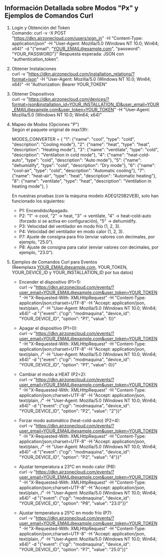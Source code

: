 Información Detallada sobre Modos "Px" y Ejemplos de Comandos Curl
-------------------------------------------------------

1. Login y Obtención del Token  
   Comando:
   curl -v -X POST "https://dkn.airzonecloud.com/users/sign_in" -H "Content-Type: application/json" -H "User-Agent: Mozilla/5.0 (Windows NT 10.0; Win64; x64)" -d "{\"email\": \"YOUR_EMAIL@example.com\", \"password\": \"YOUR_PASSWORD\"}"
   Respuesta esperada: JSON con "authentication_token".

2. Obtener Instalaciones  
   curl -v "https://dkn.airzonecloud.com/installation_relations/?format=json" -H "User-Agent: Mozilla/5.0 (Windows NT 10.0; Win64; x64)" -H "Authorization: Bearer YOUR_TOKEN"

3. Obtener Dispositivos  
   curl -v "https://dkn.airzonecloud.com/devices/?format=json&installation_id=YOUR_INSTALLATION_ID&user_email=YOUR_EMAIL@example.com&user_token=YOUR_TOKEN" -H "User-Agent: Mozilla/5.0 (Windows NT 10.0; Win64; x64)"

4. Mapeo de Modos (Opciones "P")  
   Según el paquete original de max13fr:
   
   MODES_CONVERTER = {
       "1": {"name": "cool", "type": "cold", "description": "Cooling mode"},
       "2": {"name": "heat", "type": "heat", "description": "Heating mode"},
       "3": {"name": "ventilate", "type": "cold", "description": "Ventilation in cold mode"},
       "4": {"name": "heat-cold-auto", "type": "cold", "description": "Auto mode"},
       "5": {"name": "dehumidify", "type": "cold", "description": "Dry mode"},
       "6": {"name": "cool-air", "type": "cold", "description": "Automatic cooling"},
       "7": {"name": "heat-air", "type": "heat", "description": "Automatic heating"},
       "8": {"name": "ventilate", "type": "heat", "description": "Ventilation in heating mode"},
   }
   
   En nuestras pruebas (con la máquina modelo ADEQ125B2VEB), solo han funcionado los siguientes:
   - P1: Encendido/Apagado.
   - P2: "1" → cool, "2" → heat, "3" → ventilate, "4" → heat-cold-auto (forzado si se activa en configuración), "5" → dehumidify.
   - P3: Velocidad del ventilador en modo frío (1, 2, 3).
   - P4: Velocidad del ventilador en modo calor (1, 2, 3).
   - P7: Ajuste de consigna para frío (enviar valores con decimales, por ejemplo, "25.0").
   - P8: Ajuste de consigna para calor (enviar valores con decimales, por ejemplo, "23.0").

5. Ejemplos de Comandos Curl para Eventos  
   (Reemplaza YOUR_EMAIL@example.com, YOUR_TOKEN, YOUR_DEVICE_ID y YOUR_INSTALLATION_ID por tus datos)
   
   - Encender el dispositivo (P1=1):  
     curl -v "https://dkn.airzonecloud.com/events/?user_email=YOUR_EMAIL@example.com&user_token=YOUR_TOKEN" -H "X-Requested-With: XMLHttpRequest" -H "Content-Type: application/json;charset=UTF-8" -H "Accept: application/json, text/plain, */*" -H "User-Agent: Mozilla/5.0 (Windows NT 10.0; Win64; x64)" -d "{\"event\": {\"cgi\": \"modmaquina\", \"device_id\": \"YOUR_DEVICE_ID\", \"option\": \"P1\", \"value\": 1}}"
   
   - Apagar el dispositivo (P1=0):  
     curl -v "https://dkn.airzonecloud.com/events/?user_email=YOUR_EMAIL@example.com&user_token=YOUR_TOKEN" -H "X-Requested-With: XMLHttpRequest" -H "Content-Type: application/json;charset=UTF-8" -H "Accept: application/json, text/plain, */*" -H "User-Agent: Mozilla/5.0 (Windows NT 10.0; Win64; x64)" -d "{\"event\": {\"cgi\": \"modmaquina\", \"device_id\": \"YOUR_DEVICE_ID\", \"option\": \"P1\", \"value\": 0}}"
   
   - Cambiar el modo a HEAT (P2=2):  
     curl -v "https://dkn.airzonecloud.com/events/?user_email=YOUR_EMAIL@example.com&user_token=YOUR_TOKEN" -H "X-Requested-With: XMLHttpRequest" -H "Content-Type: application/json;charset=UTF-8" -H "Accept: application/json, text/plain, */*" -H "User-Agent: Mozilla/5.0 (Windows NT 10.0; Win64; x64)" -d "{\"event\": {\"cgi\": \"modmaquina\", \"device_id\": \"YOUR_DEVICE_ID\", \"option\": \"P2\", \"value\": \"2\"}}"
   
   - Forzar modo automático (heat-cold-auto) (P2=4):  
     curl -v "https://dkn.airzonecloud.com/events/?user_email=YOUR_EMAIL@example.com&user_token=YOUR_TOKEN" -H "X-Requested-With: XMLHttpRequest" -H "Content-Type: application/json;charset=UTF-8" -H "Accept: application/json, text/plain, */*" -H "User-Agent: Mozilla/5.0 (Windows NT 10.0; Win64; x64)" -d "{\"event\": {\"cgi\": \"modmaquina\", \"device_id\": \"YOUR_DEVICE_ID\", \"option\": \"P2\", \"value\": \"4\"}}"
   
   - Ajustar temperatura a 23°C en modo calor (P8):  
     curl -v "https://dkn.airzonecloud.com/events/?user_email=YOUR_EMAIL@example.com&user_token=YOUR_TOKEN" -H "X-Requested-With: XMLHttpRequest" -H "Content-Type: application/json;charset=UTF-8" -H "Accept: application/json, text/plain, */*" -H "User-Agent: Mozilla/5.0 (Windows NT 10.0; Win64; x64)" -d "{\"event\": {\"cgi\": \"modmaquina\", \"device_id\": \"YOUR_DEVICE_ID\", \"option\": \"P8\", \"value\": \"23.0\"}}"
   
   - Ajustar temperatura a 25°C en modo frío (P7):  
     curl -v "https://dkn.airzonecloud.com/events/?user_email=YOUR_EMAIL@example.com&user_token=YOUR_TOKEN" -H "X-Requested-With: XMLHttpRequest" -H "Content-Type: application/json;charset=UTF-8" -H "Accept: application/json, text/plain, */*" -H "User-Agent: Mozilla/5.0 (Windows NT 10.0; Win64; x64)" -d "{\"event\": {\"cgi\": \"modmaquina\", \"device_id\": \"YOUR_DEVICE_ID\", \"option\": \"P7\", \"value\": \"25.0\"}}"
